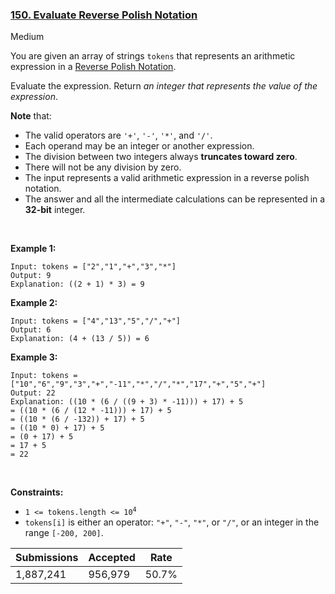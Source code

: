 ### [150. Evaluate Reverse Polish Notation](https://leetcode.com/problems/evaluate-reverse-polish-notation/description/?envType=daily-question&envId=2024-01-30)

Medium

You are given an array of strings `` tokens `` that represents an arithmetic expression in a <a href="http://en.wikipedia.org/wiki/Reverse_Polish_notation" target="_blank">Reverse Polish Notation</a>.

Evaluate the expression. Return _an integer that represents the value of the expression_.

__Note__ that:

*   The valid operators are `` '+' ``, `` '-' ``, `` '*' ``, and `` '/' ``.
*   Each operand may be an integer or another expression.
*   The division between two integers always __truncates toward zero__.
*   There will not be any division by zero.
*   The input represents a valid arithmetic expression in a reverse polish notation.
*   The answer and all the intermediate calculations can be represented in a __32-bit__ integer.

 

<strong class="example">Example 1:</strong>

```
Input: tokens = ["2","1","+","3","*"]
Output: 9
Explanation: ((2 + 1) * 3) = 9
```

<strong class="example">Example 2:</strong>

```
Input: tokens = ["4","13","5","/","+"]
Output: 6
Explanation: (4 + (13 / 5)) = 6
```

<strong class="example">Example 3:</strong>

```
Input: tokens = ["10","6","9","3","+","-11","*","/","*","17","+","5","+"]
Output: 22
Explanation: ((10 * (6 / ((9 + 3) * -11))) + 17) + 5
= ((10 * (6 / (12 * -11))) + 17) + 5
= ((10 * (6 / -132)) + 17) + 5
= ((10 * 0) + 17) + 5
= (0 + 17) + 5
= 17 + 5
= 22
```

 

__Constraints:__

*   <code>1 <= tokens.length <= 10<sup>4</sup></code>
*   `` tokens[i] `` is either an operator: `` "+" ``, `` "-" ``, `` "*" ``, or `` "/" ``, or an integer in the range `` [-200, 200] ``.

| Submissions    | Accepted     | Rate   |
| -------------- | ------------ | ------ |
| 1,887,241 | 956,979 | 50.7% |